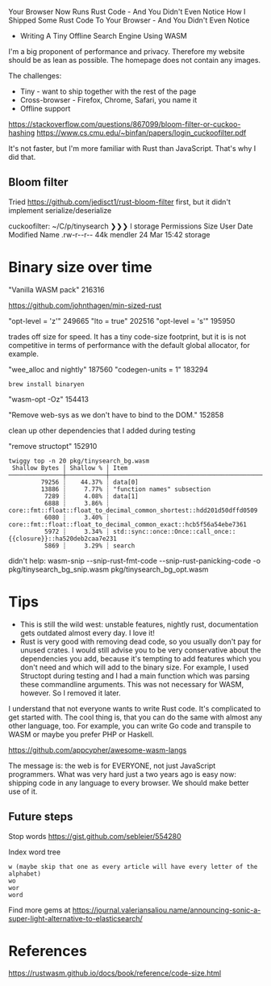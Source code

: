 Your Browser Now Runs Rust Code - And You Didn't Even Notice
How I Shipped Some Rust Code To Your Browser - And You Didn't Even Notice
- Writing A Tiny Offline Search Engine Using WASM

I'm a big proponent of performance and privacy.
Therefore my website should be as lean as possible.
The homepage does not contain any images.

The challenges:

* Tiny - want to ship together with the rest of the page
* Cross-browser - Firefox, Chrome, Safari, you name it
* Offline support



https://stackoverflow.com/questions/867099/bloom-filter-or-cuckoo-hashing
https://www.cs.cmu.edu/~binfan/papers/login_cuckoofilter.pdf

It's not faster, but I'm more familiar with Rust than JavaScript. That's why I did that.

## Bloom filter

Tried https://github.com/jedisct1/rust-bloom-filter
first, but it didn't implement serialize/deserialize


cuckoofilter:
~/C/p/tinysearch ❯❯❯ l storage
Permissions Size User    Date Modified Name
.rw-r--r--   44k mendler 24 Mar 15:42  storage


# Binary size over time

"Vanilla WASM pack" 216316 

https://github.com/johnthagen/min-sized-rust

"opt-level = 'z'" 249665
"lto = true" 202516
"opt-level = 's'" 195950

 trades off size for speed. It has a tiny code-size footprint, but it is is not competitive in terms of performance with the default global allocator, for example.

"wee_alloc and nightly" 187560
"codegen-units = 1" 183294

```
brew install binaryen
```

"wasm-opt -Oz" 154413

"Remove web-sys as we don't have to bind to the DOM." 152858

clean up other dependencies that I added during testing

"remove structopt" 152910


```
twiggy top -n 20 pkg/tinysearch_bg.wasm
 Shallow Bytes │ Shallow % │ Item
───────────────┼───────────┼─────────────────────────────────────────────────────────────────────────────────────────────────────
         79256 ┊    44.37% ┊ data[0]
         13886 ┊     7.77% ┊ "function names" subsection
          7289 ┊     4.08% ┊ data[1]
          6888 ┊     3.86% ┊ core::fmt::float::float_to_decimal_common_shortest::hdd201d50dffd0509
          6080 ┊     3.40% ┊ core::fmt::float::float_to_decimal_common_exact::hcb5f56a54ebe7361
          5972 ┊     3.34% ┊ std::sync::once::Once::call_once::{{closure}}::ha520deb2caa7e231
          5869 ┊     3.29% ┊ search
```

didn't help:
wasm-snip --snip-rust-fmt-code --snip-rust-panicking-code -o pkg/tinysearch_bg_snip.wasm pkg/tinysearch_bg_opt.wasm


# Tips

* This is still the wild west: unstable features, nightly rust, documentation gets outdated almost every day. I love it!
* Rust is very good with removing dead code, so you usually don't pay for unused crates. 
  I would still advise you to be very conservative about the dependencies you add, because it's tempting to add features which you don't need and which will add to the binary size.
  For example, I used Structopt during testing and I had a main function which was parsing these commandline arguments. This was not necessary for WASM, however. So I removed it later.


I understand that not everyone wants to write Rust code. It's complicated to get started with.
The cool thing is, that you can do the same with almost any other language, too. For example, you can write Go code and transpile to WASM or maybe you prefer
PHP or Haskell.

https://github.com/appcypher/awesome-wasm-langs



The message is: the web is for EVERYONE, not just JavaScript programmers.
What was very hard just a two years ago is easy now: shipping code in any language to every browser.
We should make better use of it.


## Future steps

Stop words
https://gist.github.com/sebleier/554280

Index word tree

    w (maybe skip that one as every article will have every letter of the alphabet)
    wo
    wor
    word

Find more gems at
https://journal.valeriansaliou.name/announcing-sonic-a-super-light-alternative-to-elasticsearch/

# References

https://rustwasm.github.io/docs/book/reference/code-size.html